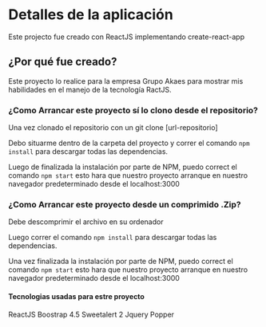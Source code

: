 # Detalles de la aplicación

Este projecto fue creado con ReactJS implementando create-react-app

## ¿Por qué fue creado?

Este proyecto lo realice para la empresa Grupo Akaes para mostrar mis habilidades en el manejo de la tecnología RactJS.

### ¿Como Arrancar este proyecto sí lo clono desde el repositorio?

Una vez clonado el repositorio con un git clone [url-repositorio]

Debo situarme dentro de la carpeta del proyecto y correr el comando `npm install` para descargar todas las dependencias.

Luego de finalizada la instalación por parte de NPM, puedo correct el comando `npm start`
esto hara que nuestro proyecto arranque en nuestro navegador predeterminado desde el localhost:3000

### ¿Como Arrancar este proyecto desde un comprimido .Zip?

Debe descomprimir el archivo en su ordenador

Luego correr el comando `npm install` para descargar todas las dependencias.

Una vez finalizada la instalación por parte de NPM, puedo correct el comando `npm start`
esto hara que nuestro proyecto arranque en nuestro navegador predeterminado desde el localhost:3000

#### Tecnologias usadas para estre proyecto

ReactJS
Boostrap 4.5
Sweetalert 2
Jquery
Popper
